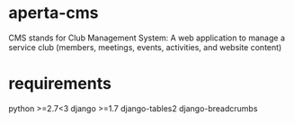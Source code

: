 aperta-cms
==========

CMS stands for Club Management System: 
A web application to manage a service club (members, meetings, events, activities, and website content)

requirements
============
python >=2.7<3
django >=1.7
django-tables2
django-breadcrumbs

